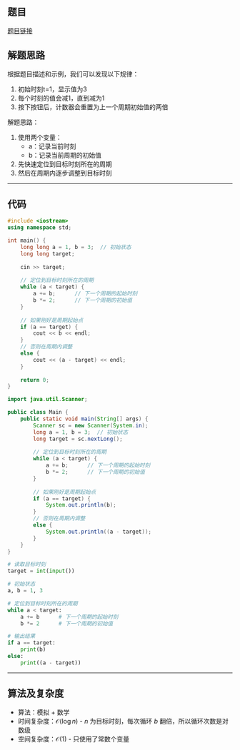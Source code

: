 ## 题目
[题目链接](https://www.nowcoder.com/practice/e953b0dc87bb43f29cb042c7a9f31598?tpId=182&tqId=372847&sourceUrl=/exam/oj&channenl=wgithub&fromPut=wgithub)

## 解题思路

根据题目描述和示例，我们可以发现以下规律：
1. 初始时刻t=1，显示值为3
2. 每个时刻的值会减1，直到减为1
3. 按下按钮后，计数器会重置为上一个周期初始值的两倍

解题思路：
1. 使用两个变量：
   - a：记录当前时刻
   - b：记录当前周期的初始值
2. 先快速定位到目标时刻所在的周期
3. 然后在周期内逐步调整到目标时刻

---

## 代码

```cpp []
#include <iostream>
using namespace std;

int main() {
    long long a = 1, b = 3;  // 初始状态
    long long target;
    
    cin >> target;
    
    // 定位到目标时刻所在的周期
    while (a < target) {
        a += b;      // 下一个周期的起始时刻
        b *= 2;      // 下一个周期的初始值
    }
    
    // 如果刚好是周期起始点
    if (a == target) {
        cout << b << endl;
    }
    // 否则在周期内调整
    else {
        cout << (a - target) << endl;
    }
    
    return 0;
}
```
```java []
import java.util.Scanner;

public class Main {
    public static void main(String[] args) {
        Scanner sc = new Scanner(System.in);
        long a = 1, b = 3;  // 初始状态
        long target = sc.nextLong();
        
        // 定位到目标时刻所在的周期
        while (a < target) {
            a += b;      // 下一个周期的起始时刻
            b *= 2;      // 下一个周期的初始值
        }
        
        // 如果刚好是周期起始点
        if (a == target) {
            System.out.println(b);
        }
        // 否则在周期内调整
        else {
            System.out.println((a - target));
        }
    }
}
```
```python []
# 读取目标时刻
target = int(input())

# 初始状态
a, b = 1, 3

# 定位到目标时刻所在的周期
while a < target:
    a += b      # 下一个周期的起始时刻
    b *= 2      # 下一个周期的初始值

# 输出结果
if a == target:
    print(b)
else:
    print((a - target))
```

---

## 算法及复杂度
- 算法：模拟 + 数学  
- 时间复杂度：$\mathcal{O}(\log n)$ - $n$ 为目标时刻，每次循环 $b$ 翻倍，所以循环次数是对数级  
- 空间复杂度：$\mathcal{O}(1)$ - 只使用了常数个变量
